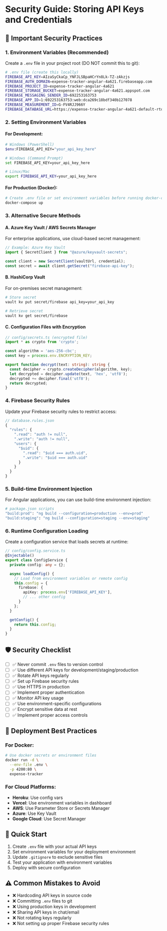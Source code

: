 # Security Guide: Storing API Keys and Credentials

## 🚨 Important Security Practices

### 1. **Environment Variables (Recommended)**

Create a `.env` file in your project root (DO NOT commit this to git):

```bash
# .env file (create this locally)
FIREBASE_API_KEY=AIzaSyCkaCp_YNFJLSBpaHCrYn8Lk-TZ-zAkzjs
FIREBASE_AUTH_DOMAIN=expense-tracker-angular-4a621.firebaseapp.com
FIREBASE_PROJECT_ID=expense-tracker-angular-4a621
FIREBASE_STORAGE_BUCKET=expense-tracker-angular-4a621.appspot.com
FIREBASE_MESSAGING_SENDER_ID=692253163753
FIREBASE_APP_ID=1:692253163753:web:dca269c18bdf340b127078
FIREBASE_MEASUREMENT_ID=G-FV4RJJ966Y
FIREBASE_DATABASE_URL=https://expense-tracker-angular-4a621-default-rtdb.europe-west1.firebasedatabase.app
```

### 2. **Setting Environment Variables**

#### For Development:
```bash
# Windows (PowerShell)
$env:FIREBASE_API_KEY="your_api_key_here"

# Windows (Command Prompt)
set FIREBASE_API_KEY=your_api_key_here

# Linux/Mac
export FIREBASE_API_KEY=your_api_key_here
```

#### For Production (Docker):
```bash
# Create .env file or set environment variables before running docker-compose
docker-compose up
```

### 3. **Alternative Secure Methods**

#### A. **Azure Key Vault / AWS Secrets Manager**
For enterprise applications, use cloud-based secret management:
```typescript
// Example: Azure Key Vault
import { SecretClient } from "@azure/keyvault-secrets";

const client = new SecretClient(vaultUrl, credential);
const secret = await client.getSecret("firebase-api-key");
```

#### B. **HashiCorp Vault**
For on-premises secret management:
```bash
# Store secret
vault kv put secret/firebase api_key=your_api_key

# Retrieve secret
vault kv get secret/firebase
```

#### C. **Configuration Files with Encryption**
```typescript
// config/secrets.ts (encrypted file)
import * as crypto from 'crypto';

const algorithm = 'aes-256-cbc';
const key = process.env.ENCRYPTION_KEY;

export function decrypt(text: string): string {
  const decipher = crypto.createDecipher(algorithm, key);
  let decrypted = decipher.update(text, 'hex', 'utf8');
  decrypted += decipher.final('utf8');
  return decrypted;
}
```

### 4. **Firebase Security Rules**

Update your Firebase security rules to restrict access:

```javascript
// database.rules.json
{
  "rules": {
    ".read": "auth != null",
    ".write": "auth != null",
    "users": {
      "$uid": {
        ".read": "$uid === auth.uid",
        ".write": "$uid === auth.uid"
      }
    }
  }
}
```

### 5. **Build-time Environment Injection**

For Angular applications, you can use build-time environment injection:

```bash
# package.json scripts
"build:prod": "ng build --configuration=production --env=prod"
"build:staging": "ng build --configuration=staging --env=staging"
```

### 6. **Runtime Configuration Loading**

Create a configuration service that loads secrets at runtime:

```typescript
// config/config.service.ts
@Injectable()
export class ConfigService {
  private config: any = {};

  async loadConfig() {
    // Load from environment variables or remote config
    this.config = {
      firebase: {
        apiKey: process.env['FIREBASE_API_KEY'],
        // ... other config
      }
    };
  }

  getConfig() {
    return this.config;
  }
}
```

## 🛡️ Security Checklist

- [ ] ✅ Never commit `.env` files to version control
- [ ] ✅ Use different API keys for development/staging/production
- [ ] ✅ Rotate API keys regularly
- [ ] ✅ Set up Firebase security rules
- [ ] ✅ Use HTTPS in production
- [ ] ✅ Implement proper authentication
- [ ] ✅ Monitor API key usage
- [ ] ✅ Use environment-specific configurations
- [ ] ✅ Encrypt sensitive data at rest
- [ ] ✅ Implement proper access controls

## 🚀 Deployment Best Practices

### For Docker:
```bash
# Use docker secrets or environment files
docker run -d \
  --env-file .env \
  -p 4200:80 \
  expense-tracker
```

### For Cloud Platforms:
- **Heroku**: Use config vars
- **Vercel**: Use environment variables in dashboard
- **AWS**: Use Parameter Store or Secrets Manager
- **Azure**: Use Key Vault
- **Google Cloud**: Use Secret Manager

## 📝 Quick Start

1. Create `.env` file with your actual API keys
2. Set environment variables for your deployment environment
3. Update `.gitignore` to exclude sensitive files
4. Test your application with environment variables
5. Deploy with secure configuration

## ⚠️ Common Mistakes to Avoid

- ❌ Hardcoding API keys in source code
- ❌ Committing `.env` files to git
- ❌ Using production keys in development
- ❌ Sharing API keys in chat/email
- ❌ Not rotating keys regularly
- ❌ Not setting up proper Firebase security rules

